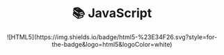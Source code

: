 <div align="center">
  <h1>📚 JavaScript</h1>
  ![HTML5](https://img.shields.io/badge/html5-%23E34F26.svg?style=for-the-badge&logo=html5&logoColor=white)
</div>
